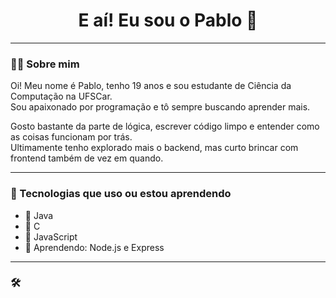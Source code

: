 <h1 align="center">E aí! Eu sou o Pablo 👋</h1>

---

### 👨‍💻 Sobre mim

Oi! Meu nome é Pablo, tenho 19 anos e sou estudante de Ciência da Computação na UFSCar.  
Sou apaixonado por programação e tô sempre buscando aprender mais.

Gosto bastante da parte de lógica, escrever código limpo e entender como as coisas funcionam por trás.  
Ultimamente tenho explorado mais o backend, mas curto brincar com frontend também de vez em quando.

---

### 🧠 Tecnologias que uso ou estou aprendendo

- 💙 Java  
- 🔵 C  
- 💛 JavaScript  
- 🌱 Aprendendo: Node.js e Express  

---

### 🛠️

